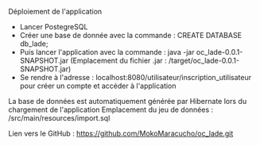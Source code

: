 Déploiement de l'application

- Lancer PostegreSQL
- Créer une base de donnée avec la commande : CREATE DATABASE db_lade;
- Puis lancer l'application avec la commande : java -jar oc_lade-0.0.1-SNAPSHOT.jar (Emplacement du fichier .jar : /target/oc_lade-0.0.1-SNAPSHOT.jar)
- Se rendre à l'adresse : localhost:8080/utilisateur/inscription_utilisateur pour créer un compte et accéder à l'application

La base de données est automatiquement générée par Hibernate lors du chargement de l'application
Emplacement du jeu de données : /src/main/resources/import.sql


Lien vers le GitHub : https://github.com/MokoMaracucho/oc_lade.git
